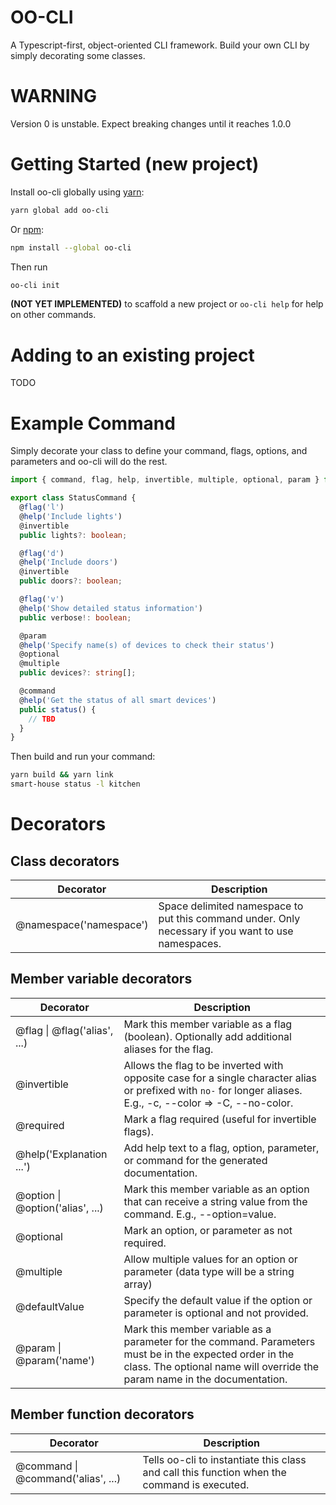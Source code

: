 # OO-CLI

A Typescript-first, object-oriented CLI framework. Build your own CLI by simply decorating some classes.

# WARNING

Version 0 is unstable. Expect breaking changes until it reaches 1.0.0

# Getting Started (new project)

Install oo-cli globally using [yarn](https://yarnpkg.com/en/package/jest):

```bash
yarn global add oo-cli
```

Or [npm](https://www.npmjs.com/):

```bash
npm install --global oo-cli
```

Then run
```bash
oo-cli init
```
**(NOT YET IMPLEMENTED)**
to scaffold a new project or `oo-cli help` for help on other commands.

# Adding to an existing project

TODO

# Example Command

Simply decorate your class to define your command, flags, options, and parameters and oo-cli will do the rest.

```typescript
import { command, flag, help, invertible, multiple, optional, param } from '../../decorators';

export class StatusCommand {
  @flag('l')
  @help('Include lights')
  @invertible
  public lights?: boolean;

  @flag('d')
  @help('Include doors')
  @invertible
  public doors?: boolean;

  @flag('v')
  @help('Show detailed status information')
  public verbose!: boolean;

  @param
  @help('Specify name(s) of devices to check their status')
  @optional
  @multiple
  public devices?: string[];

  @command
  @help('Get the status of all smart devices')
  public status() {
    // TBD
  }
}
```

Then build and run your command:

```bash
yarn build && yarn link
smart-house status -l kitchen
```

# Decorators

## Class decorators
| Decorator                         | Description                                                                                                                                                                           |
|-----------------------------------|---------------------------------------------------------------------------------------------------------------------------------------------------------------------------------------|
|      @namespace('namespace')      | Space delimited namespace to put this command under. Only necessary if you want to use namespaces.                                                                                    |

## Member variable decorators

| Decorator                         | Description                                                                                                                                                                           |
|-----------------------------------|---------------------------------------------------------------------------------------------------------------------------------------------------------------------------------------|
| @flag \| @flag('alias', ...)      | Mark this member variable as a flag (boolean). Optionally add additional aliases for the flag.                                                                                        |
| @invertible                       | Allows the flag to be inverted with opposite case for a single character alias or prefixed with `no-` for longer aliases. E.g., -c, --color => -C, --no-color.                        |
| @required                         | Mark a flag required (useful for invertible flags).                                                                                                                                   |
| @help('Explanation ...')          | Add help text to a flag, option, parameter, or command for the generated documentation.                                                                                               |
| @option \| @option('alias', ...)  | Mark this member variable as an option that can receive a string value from the command. E.g., --option=value.                                                                        |
| @optional                         | Mark an option, or parameter as not required.                                                                                                                                         |
| @multiple                         | Allow multiple values for an option or parameter (data type will be a string array)                                                                                                   |
| @defaultValue                     | Specify the default value if the option or parameter is optional and not provided.                                                                                                    |
| @param \| @param('name')          | Mark this member variable as a parameter for the command. Parameters must be in the expected order in the class. The optional name will override the param name in the documentation. |

## Member function decorators

| Decorator                         | Description                                                                                                                                                                           |
|-----------------------------------|---------------------------------------------------------------------------------------------------------------------------------------------------------------------------------------|
| @command \| @command('alias', ...)| Tells oo-cli to instantiate this class and call this function when the command is executed.                                                                                           |

